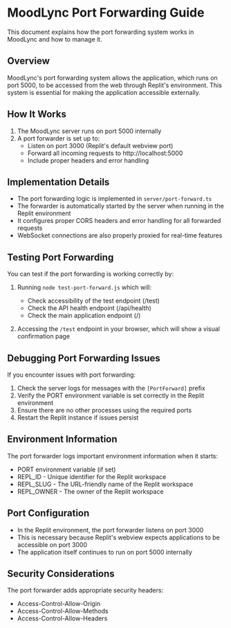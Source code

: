 # MoodLync Port Forwarding Guide

This document explains how the port forwarding system works in MoodLync and how to manage it.

## Overview

MoodLync's port forwarding system allows the application, which runs on port 5000, to be accessed from the web through Replit's environment. This system is essential for making the application accessible externally.

## How It Works

1. The MoodLync server runs on port 5000 internally
2. A port forwarder is set up to:
   - Listen on port 3000 (Replit's default webview port)
   - Forward all incoming requests to http://localhost:5000
   - Include proper headers and error handling

## Implementation Details

- The port forwarding logic is implemented in `server/port-forward.ts`
- The forwarder is automatically started by the server when running in the Replit environment
- It configures proper CORS headers and error handling for all forwarded requests
- WebSocket connections are also properly proxied for real-time features

## Testing Port Forwarding

You can test if the port forwarding is working correctly by:

1. Running `node test-port-forward.js` which will:
   - Check accessibility of the test endpoint (/test)
   - Check the API health endpoint (/api/health)
   - Check the main application endpoint (/)

2. Accessing the `/test` endpoint in your browser, which will show a visual confirmation page

## Debugging Port Forwarding Issues

If you encounter issues with port forwarding:

1. Check the server logs for messages with the `[PortForward]` prefix
2. Verify the PORT environment variable is set correctly in the Replit environment
3. Ensure there are no other processes using the required ports
4. Restart the Replit instance if issues persist

## Environment Information

The port forwarder logs important environment information when it starts:

- PORT environment variable (if set)
- REPL_ID - Unique identifier for the Replit workspace
- REPL_SLUG - The URL-friendly name of the Replit workspace
- REPL_OWNER - The owner of the Replit workspace

## Port Configuration

- In the Replit environment, the port forwarder listens on port 3000
- This is necessary because Replit's webview expects applications to be accessible on port 3000
- The application itself continues to run on port 5000 internally

## Security Considerations

The port forwarder adds appropriate security headers:
- Access-Control-Allow-Origin
- Access-Control-Allow-Methods
- Access-Control-Allow-Headers
